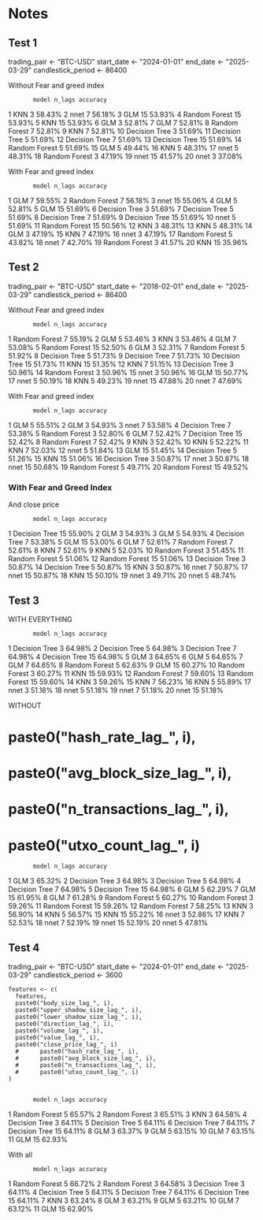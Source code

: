 # Notes

## Test 1

trading_pair <- "BTC-USD"
start_date <- "2024-01-01"
end_date <- "2025-03-29"
candlestick_period <- 86400

Without Fear and greed index

           model n_lags accuracy
1            KNN      3   58.43%
2           nnet      7   56.18%
3            GLM     15   53.93%
4  Random Forest     15   53.93%
5            KNN     15   53.93%
6            GLM      3   52.81%
7            GLM      7   52.81%
8  Random Forest      7   52.81%
9            KNN      7   52.81%
10 Decision Tree      3   51.69%
11 Decision Tree      5   51.69%
12 Decision Tree      7   51.69%
13 Decision Tree     15   51.69%
14 Random Forest      5   51.69%
15           GLM      5   49.44%
16           KNN      5   48.31%
17          nnet      5   48.31%
18 Random Forest      3   47.19%
19          nnet     15   41.57%
20          nnet      3   37.08%


With Fear and greed index

           model n_lags accuracy
1            GLM      7   59.55%
2  Random Forest      7   56.18%
3           nnet     15   55.06%
4            GLM      5   52.81%
5            GLM     15   51.69%
6  Decision Tree      3   51.69%
7  Decision Tree      5   51.69%
8  Decision Tree      7   51.69%
9  Decision Tree     15   51.69%
10          nnet      5   51.69%
11 Random Forest     15   50.56%
12           KNN      3   48.31%
13           KNN      5   48.31%
14           GLM      3   47.19%
15           KNN      7   47.19%
16          nnet      3   47.19%
17 Random Forest      5   43.82%
18          nnet      7   42.70%
19 Random Forest      3   41.57%
20           KNN     15   35.96%

## Test 2

trading_pair <- "BTC-USD"
start_date <- "2018-02-01"
end_date <- "2025-03-29"
candlestick_period <- 86400

Without Fear and greed index

           model n_lags accuracy
1  Random Forest      7   55.19%
2            GLM      5   53.46%
3            KNN      3   53.46%
4            GLM      7   53.08%
5  Random Forest     15   52.50%
6            GLM      3   52.31%
7  Random Forest      5   51.92%
8  Decision Tree      5   51.73%
9  Decision Tree      7   51.73%
10 Decision Tree     15   51.73%
11           KNN     15   51.35%
12           KNN      7   51.15%
13 Decision Tree      3   50.96%
14 Random Forest      3   50.96%
15          nnet      3   50.96%
16           GLM     15   50.77%
17          nnet      5   50.19%
18           KNN      5   49.23%
19          nnet     15   47.88%
20          nnet      7   47.69%

With Fear and greed index

           model n_lags accuracy
1            GLM      5   55.51%
2            GLM      3   54.93%
3           nnet      7   53.58%
4  Decision Tree      7   53.38%
5  Random Forest      3   52.80%
6            GLM      7   52.42%
7  Decision Tree     15   52.42%
8  Random Forest      7   52.42%
9            KNN      3   52.42%
10           KNN      5   52.22%
11           KNN      7   52.03%
12          nnet      5   51.84%
13           GLM     15   51.45%
14 Decision Tree      5   51.26%
15           KNN     15   51.06%
16 Decision Tree      3   50.87%
17          nnet      3   50.87%
18          nnet     15   50.68%
19 Random Forest      5   49.71%
20 Random Forest     15   49.52%

### With Fear and Greed Index

And close price

           model n_lags accuracy
1  Decision Tree     15   55.90%
2            GLM      3   54.93%
3            GLM      5   54.93%
4  Decision Tree      7   53.38%
5            GLM     15   53.00%
6            GLM      7   52.61%
7  Random Forest      7   52.61%
8            KNN      7   52.61%
9            KNN      5   52.03%
10 Random Forest      3   51.45%
11 Random Forest      5   51.06%
12 Random Forest     15   51.06%
13 Decision Tree      3   50.87%
14 Decision Tree      5   50.87%
15           KNN      3   50.87%
16          nnet      7   50.87%
17          nnet     15   50.87%
18           KNN     15   50.10%
19          nnet      3   49.71%
20          nnet      5   48.74%


## Test 3

WITH EVERYTHING

           model n_lags accuracy
1  Decision Tree      3   64.98%
2  Decision Tree      5   64.98%
3  Decision Tree      7   64.98%
4  Decision Tree     15   64.98%
5            GLM      3   64.65%
6            GLM      5   64.65%
7            GLM      7   64.65%
8  Random Forest      5   62.63%
9            GLM     15   60.27%
10 Random Forest      3   60.27%
11           KNN     15   59.93%
12 Random Forest      7   59.60%
13 Random Forest     15   59.60%
14           KNN      3   59.26%
15           KNN      7   56.23%
16           KNN      5   55.89%
17          nnet      3   51.18%
18          nnet      5   51.18%
19          nnet      7   51.18%
20          nnet     15   51.18%

WITHOUT 

#      paste0("hash_rate_lag_", i),
#      paste0("avg_block_size_lag_", i),
#      paste0("n_transactions_lag_", i),
#      paste0("utxo_count_lag_", i)


           model n_lags accuracy
1            GLM      3   65.32%
2  Decision Tree      3   64.98%
3  Decision Tree      5   64.98%
4  Decision Tree      7   64.98%
5  Decision Tree     15   64.98%
6            GLM      5   62.29%
7            GLM     15   61.95%
8            GLM      7   61.28%
9  Random Forest      5   60.27%
10 Random Forest      3   59.26%
11 Random Forest     15   59.26%
12 Random Forest      7   58.25%
13           KNN      3   56.90%
14           KNN      5   56.57%
15           KNN     15   55.22%
16          nnet      3   52.86%
17           KNN      7   52.53%
18          nnet      7   52.19%
19          nnet     15   52.19%
20          nnet      5   47.81%


## Test 4

trading_pair <- "BTC-USD"
start_date <- "2024-01-01"
end_date <- "2025-03-29"
candlestick_period <- 3600

    features <- c(
      features,
      paste0("body_size_lag_", i),
      paste0("upper_shadow_size_lag_", i),
      paste0("lower_shadow_size_lag_", i),
      paste0("direction_lag_", i),
      paste0("volume_lag_", i),
      paste0("value_lag_", i),
      paste0("close_price_lag_", i)
      #      paste0("hash_rate_lag_", i),
      #      paste0("avg_block_size_lag_", i),
      #      paste0("n_transactions_lag_", i),
      #      paste0("utxo_count_lag_", i)
    )
    
    
           model n_lags accuracy
1  Random Forest      5   65.57%
2  Random Forest      3   65.51%
3            KNN      3   64.58%
4  Decision Tree      3   64.11%
5  Decision Tree      5   64.11%
6  Decision Tree      7   64.11%
7  Decision Tree     15   64.11%
8            GLM      3   63.37%
9            GLM      5   63.15%
10           GLM      7   63.15%
11           GLM     15   62.93%


With all

           model n_lags accuracy
1  Random Forest      5   66.72%
2  Random Forest      3   64.58%
3  Decision Tree      3   64.11%
4  Decision Tree      5   64.11%
5  Decision Tree      7   64.11%
6  Decision Tree     15   64.11%
7            KNN      3   63.24%
8            GLM      3   63.21%
9            GLM      5   63.21%
10           GLM      7   63.12%
11           GLM     15   62.90%